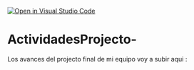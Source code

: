 [![Open in Visual Studio Code](https://classroom.github.com/assets/open-in-vscode-c66648af7eb3fe8bc4f294546bfd86ef473780cde1dea487d3c4ff354943c9ae.svg)](https://classroom.github.com/online_ide?assignment_repo_id=8576601&assignment_repo_type=AssignmentRepo)
# ActividadesProjecto-
Los avances del projecto final de mi equipo voy a subir aqui : 
